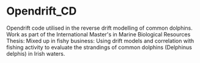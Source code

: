 # Opendrift_CD
Opendrift code utilised in the reverse drift modelling of common dolphins. Work as part of the International Master's in Marine Biological Resources Thesis: Mixed up in fishy business: Using drift models and correlation with fishing activity to evaluate the strandings of common dolphins (Delphinus delphis) in Irish waters.
